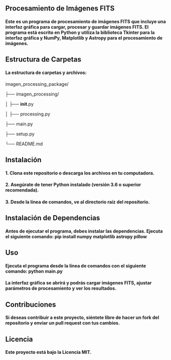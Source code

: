 ## Procesamiento de Imágenes FITS
#### Este es un programa de procesamiento de imágenes FITS que incluye una interfaz gráfica para cargar, procesar y guardar imágenes FITS. El programa está escrito en Python y utiliza la biblioteca Tkinter para la interfaz gráfica y NumPy, Matplotlib y Astropy para el procesamiento de imágenes.

## Estructura de Carpetas
#### La estructura de carpetas y archivos:

imagen_processing_package/

├── imagen_processing/

│   ├── __init__.py

│   ├── processing.py

├── main.py

├── setup.py

└── README.md

## Instalación
#### 1. Clona este repositorio o descarga los archivos en tu computadora.
#### 2. Asegúrate de tener Python instalado (versión 3.6 o superior recomendada).
#### 3. Desde la línea de comandos, ve al directorio raíz del repositorio.

## Instalación de Dependencias
#### Antes de ejecutar el programa, debes instalar las dependencias. Ejecuta el siguiente comando: pip install numpy matplotlib astropy pillow

## Uso
#### Ejecuta el programa desde la línea de comandos con el siguiente comando: python main.py

#### La interfaz gráfica se abrirá y podrás cargar imágenes FITS, ajustar parámetros de procesamiento y ver los resultados.

## Contribuciones
#### Si deseas contribuir a este proyecto, siéntete libre de hacer un fork del repositorio y enviar un pull request con tus cambios.

## Licencia
#### Este proyecto está bajo la Licencia MIT.